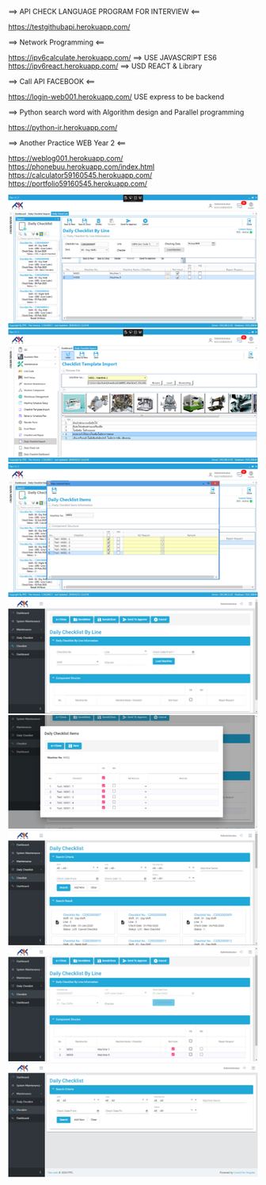 ==> API CHECK LANGUAGE PROGRAM FOR INTERVIEW <==

https://testgithubapi.herokuapp.com/


==> Network Programming <==

https://ipv6calculate.herokuapp.com/ ==> USE JAVASCRIPT ES6
https://ipv6react.herokuapp.com/ ==> USD REACT & Library


==> Call API FACEBOOK <==

https://login-web001.herokuapp.com/ USE express to be backend


==> Python search word with Algorithm design and Parallel programming 

https://python-ir.herokuapp.com/


==> Another Practice WEB Year 2 <==

https://weblog001.herokuapp.com/
https://phonebuu.herokuapp.com/index.html
https://calculator59160545.herokuapp.com/
https://portfolio59160545.herokuapp.com/

![Image of Program Flex1](https://github.com/chainrocker55/LINK-PROJECT/blob/master/Interface%20Flex/Checklist%20By%20Line.PNG)
![Image of Program Flex2](https://github.com/chainrocker55/LINK-PROJECT/blob/master/Interface%20Flex/Checklist%20Import_winform.PNG)
![Image of Program Flex3](https://github.com/chainrocker55/LINK-PROJECT/blob/master/Interface%20Flex/Checlist%20Item_Win.PNG)
![Image of Program Flex4](https://github.com/chainrocker55/LINK-PROJECT/blob/master/Interface%20Flex/OnAddChecklist.PNG)
![Image of Program Flex5](https://github.com/chainrocker55/LINK-PROJECT/blob/master/Interface%20Flex/OnDoubleClickRow.PNG)
![Image of Program Flex6](https://github.com/chainrocker55/LINK-PROJECT/blob/master/Interface%20Flex/OnSearch.PNG)
![Image of Program Flex7](https://github.com/chainrocker55/LINK-PROJECT/blob/master/Interface%20Flex/OnSelectChecklist.PNG)
![Image of Program Flex8](https://github.com/chainrocker55/LINK-PROJECT/blob/master/Interface%20Flex/SearchCriteria.PNG)